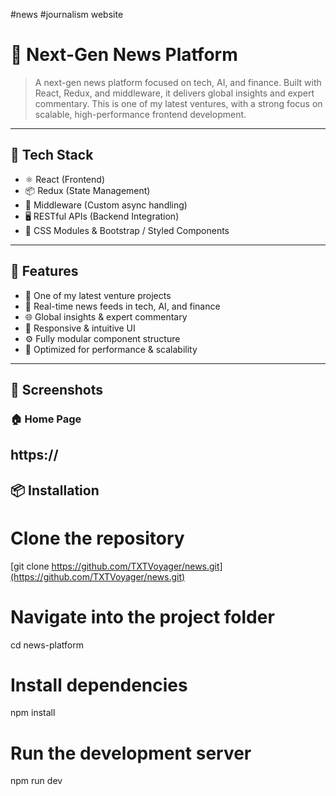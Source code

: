 #news
#journalism website
# 📰 Next-Gen News Platform
> A next-gen news platform focused on tech, AI, and finance. Built with React, Redux, and middleware, it delivers global insights and expert commentary. This is one of my latest ventures, with a strong focus on scalable, high-performance frontend development.

---

## 🧰 Tech Stack

- ⚛️ React (Frontend)
- 📦 Redux (State Management)
- 🔄 Middleware (Custom async handling)
- 🖥️ RESTful APIs (Backend Integration)
- 🎨 CSS Modules & Bootstrap / Styled Components

---

## 🚀 Features
- 🌟 One of my latest venture projects
- 📰 Real-time news feeds in tech, AI, and finance
- 🌐 Global insights & expert commentary
- 🧭 Responsive & intuitive UI
- ⚙️ Fully modular component structure
- 🧠 Optimized for performance & scalability

---

## 📸 Screenshots

### 🏠 Home Page
https://
---

## 📦 Installation
# Clone the repository
[git clone https://github.com/TXTVoyager/news.git](https://github.com/TXTVoyager/news.git)

# Navigate into the project folder
cd news-platform

# Install dependencies
npm install

# Run the development server
npm run dev
